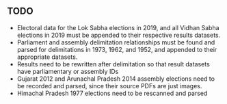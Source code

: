 ## TODO
 - Electoral data for the Lok Sabha elections in 2019, and all Vidhan Sabha elections in 2019 must be appended to their respective results datasets.
 - Parliament and assembly delimitation relationships must be found and parsed for delimitations in 1973, 1962, and 1952, and appended to their appropriate datasets. 
 - Results need to be rewritten after delimitation so that result datasets have parliamentary or assembly IDs
 - Gujarat 2012 and Arunachal Pradesh 2014 assembly elections need to be recorded and parsed, since their source PDFs are just images. 
 - Himachal Pradesh 1977 elections need to be rescanned and parsed